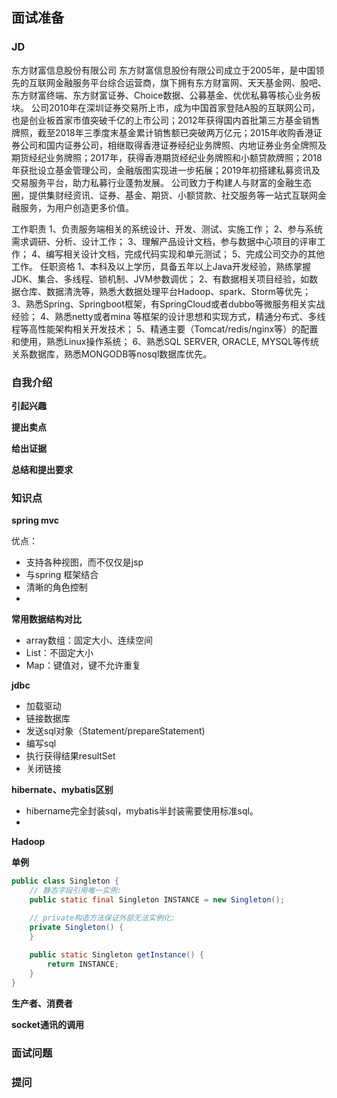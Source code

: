 ## 面试准备

### JD

东方财富信息股份有限公司
      东方财富信息股份有限公司成立于2005年，是中国领先的互联网金融服务平台综合运营商，旗下拥有东方财富网、天天基金网、股吧、东方财富终端、东方财富证券、Choice数据、公募基金、优优私募等核心业务板块。
      公司2010年在深圳证券交易所上市，成为中国首家登陆A股的互联网公司，也是创业板首家市值突破千亿的上市公司；2012年获得国内首批第三方基金销售牌照，截至2018年三季度末基金累计销售额已突破两万亿元；2015年收购香港证券公司和国内证券公司，相继取得香港证券经纪业务牌照、内地证券业务全牌照及期货经纪业务牌照；2017年，获得香港期货经纪业务牌照和小额贷款牌照；2018年获批设立基金管理公司，金融版图实现进一步拓展；2019年初搭建私募资讯及交易服务平台，助力私募行业蓬勃发展。
      公司致力于构建人与财富的金融生态圈，提供集财经资讯、证券、基金、期货、小额贷款、社交服务等一站式互联网金融服务，为用户创造更多价值。


工作职责
1、负责服务端相关的系统设计、开发、测试、实施工作； 
2、参与系统需求调研、分析、设计工作； 
3、理解产品设计文档，参与数据中心项目的评审工作； 
4、编写相关设计文档，完成代码实现和单元测试； 
5、完成公司交办的其他工作。
任职资格
1、本科及以上学历，具备五年以上Java开发经验，熟练掌握JDK、集合、多线程、锁机制、JVM参数调优； 
2、有数据相关项目经验，如数据仓库、数据清洗等，熟悉大数据处理平台Hadoop、spark、Storm等优先； 
3、熟悉Spring、Springboot框架，有SpringCloud或者dubbo等微服务相关实战经验； 
4、熟悉netty或者mina 等框架的设计思想和实现方式，精通分布式、多线程等高性能架构相关开发技术； 
5、精通主要（Tomcat/redis/nginx等）的配置和使用，熟悉Linux操作系统； 
6、熟悉SQL SERVER, ORACLE, MYSQL等传统关系数据库，熟悉MONGODB等nosql数据库优先。



### 自我介绍

**引起兴趣** 

**提出卖点**

**给出证据**

**总结和提出要求**



### 知识点

**spring mvc**

优点：

* 支持各种视图，而不仅仅是jsp
* 与spring 框架结合
* 清晰的角色控制
* 

**常用数据结构对比**

* array数组：固定大小、连续空间
* List：不固定大小
* Map：键值对，键不允许重复

**jdbc**

* 加载驱动
* 链接数据库
* 发送sql对象（Statement/prepareStatement)
* 编写sql
* 执行获得结果resultSet
* 关闭链接

**hibernate、mybatis区别**

* hibername完全封装sql，mybatis半封装需要使用标准sql。
* 

**Hadoop**

**单例**

```java
public class Singleton {
    // 静态字段引用唯一实例:
    public static final Singleton INSTANCE = new Singleton();

    // private构造方法保证外部无法实例化:
    private Singleton() {
    }
    
    public static Singleton getInstance() {
        return INSTANCE;
    }
}
```



**生产者、消费者**



**socket通讯的调用**

### 面试问题



### 提问

